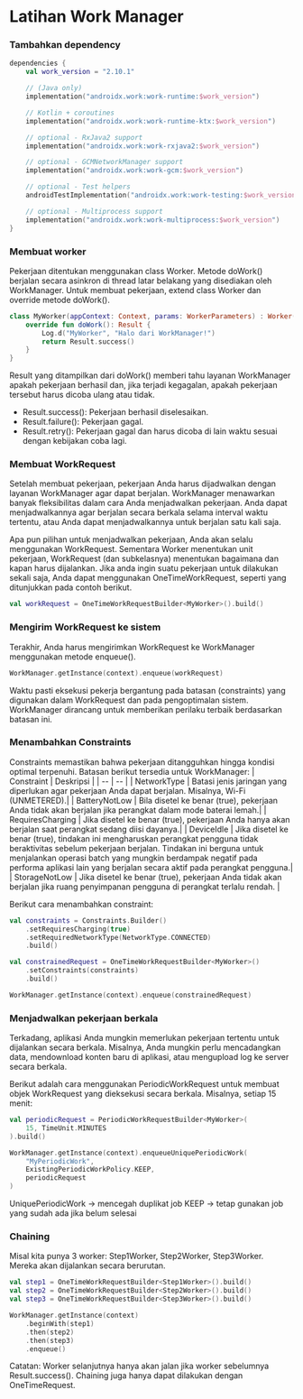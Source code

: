 # Latihan Work Manager

### Tambahkan dependency 
```kotlin
dependencies {
    val work_version = "2.10.1"

    // (Java only)
    implementation("androidx.work:work-runtime:$work_version")

    // Kotlin + coroutines
    implementation("androidx.work:work-runtime-ktx:$work_version")

    // optional - RxJava2 support
    implementation("androidx.work:work-rxjava2:$work_version")

    // optional - GCMNetworkManager support
    implementation("androidx.work:work-gcm:$work_version")

    // optional - Test helpers
    androidTestImplementation("androidx.work:work-testing:$work_version")

    // optional - Multiprocess support
    implementation("androidx.work:work-multiprocess:$work_version")
}
```

### Membuat worker
Pekerjaan ditentukan menggunakan class Worker. Metode doWork() berjalan secara asinkron di thread latar belakang yang disediakan oleh WorkManager.
Untuk membuat pekerjaan, extend class Worker dan override metode doWork().
```kotlin
class MyWorker(appContext: Context, params: WorkerParameters) : Worker(appContext, params) {
    override fun doWork(): Result {
        Log.d("MyWorker", "Halo dari WorkManager!")
        return Result.success()
    }
}
```
Result yang ditampilkan dari doWork() memberi tahu layanan WorkManager apakah pekerjaan berhasil dan, jika terjadi kegagalan, apakah pekerjaan tersebut harus dicoba ulang atau tidak.
- Result.success(): Pekerjaan berhasil diselesaikan.
- Result.failure(): Pekerjaan gagal.
- Result.retry(): Pekerjaan gagal dan harus dicoba di lain waktu sesuai dengan kebijakan coba lagi.

### Membuat WorkRequest
Setelah membuat pekerjaan, pekerjaan Anda harus dijadwalkan dengan layanan WorkManager agar dapat berjalan. WorkManager menawarkan banyak fleksibilitas dalam cara Anda menjadwalkan pekerjaan. Anda dapat menjadwalkannya agar berjalan secara berkala selama interval waktu tertentu, atau Anda dapat menjadwalkannya untuk berjalan satu kali saja.

Apa pun pilihan untuk menjadwalkan pekerjaan, Anda akan selalu menggunakan WorkRequest. Sementara Worker menentukan unit pekerjaan, WorkRequest (dan subkelasnya) menentukan bagaimana dan kapan harus dijalankan. Jika anda ingin suatu pekerjaan untuk dilakukan sekali saja, Anda dapat menggunakan OneTimeWorkRequest, seperti yang ditunjukkan pada contoh berikut.
```kotlin
val workRequest = OneTimeWorkRequestBuilder<MyWorker>().build()
```

### Mengirim WorkRequest ke sistem
Terakhir, Anda harus mengirimkan WorkRequest ke WorkManager menggunakan metode enqueue().
```kotlin
WorkManager.getInstance(context).enqueue(workRequest)
```
Waktu pasti eksekusi pekerja bergantung pada batasan (constraints) yang digunakan dalam WorkRequest dan pada pengoptimalan sistem. WorkManager dirancang untuk memberikan perilaku terbaik berdasarkan batasan ini.

### Menambahkan Constraints
Constraints memastikan bahwa pekerjaan ditangguhkan hingga kondisi optimal terpenuhi. Batasan berikut tersedia untuk WorkManager:
| Constraint | Deskripsi |
| -- | -- |
| NetworkType | Batasi jenis jaringan yang diperlukan agar pekerjaan Anda dapat berjalan. Misalnya, Wi-Fi (UNMETERED).|
| BatteryNotLow | Bila disetel ke benar (true), pekerjaan Anda tidak akan berjalan jika perangkat dalam mode baterai lemah.|
| RequiresCharging | Jika disetel ke benar (true), pekerjaan Anda hanya akan berjalan saat perangkat sedang diisi dayanya.|
| DeviceIdle | Jika disetel ke benar (true), tindakan ini mengharuskan perangkat pengguna tidak beraktivitas sebelum pekerjaan berjalan. Tindakan ini berguna untuk menjalankan operasi batch yang mungkin berdampak negatif pada performa aplikasi lain yang berjalan secara aktif pada perangkat pengguna.|
| StorageNotLow | Jika disetel ke benar (true), pekerjaan Anda tidak akan berjalan jika ruang penyimpanan pengguna di perangkat terlalu rendah. |

Berikut cara menambahkan constraint:
```kotlin
val constraints = Constraints.Builder()
    .setRequiresCharging(true)
    .setRequiredNetworkType(NetworkType.CONNECTED)
    .build()

val constrainedRequest = OneTimeWorkRequestBuilder<MyWorker>()
    .setConstraints(constraints)
    .build()

WorkManager.getInstance(context).enqueue(constrainedRequest)
```

### Menjadwalkan pekerjaan berkala
Terkadang, aplikasi Anda mungkin memerlukan pekerjaan tertentu untuk dijalankan secara berkala. Misalnya, Anda mungkin perlu mencadangkan data, mendownload konten baru di aplikasi, atau mengupload log ke server secara berkala.

Berikut adalah cara menggunakan PeriodicWorkRequest untuk membuat objek WorkRequest yang dieksekusi secara berkala. Misalnya, setiap 15 menit:
```kotlin
val periodicRequest = PeriodicWorkRequestBuilder<MyWorker>(
    15, TimeUnit.MINUTES
).build()

WorkManager.getInstance(context).enqueueUniquePeriodicWork(
    "MyPeriodicWork",
    ExistingPeriodicWorkPolicy.KEEP,
    periodicRequest
)
```
UniquePeriodicWork → mencegah duplikat job
KEEP → tetap gunakan job yang sudah ada jika belum selesai

### Chaining 
Misal kita punya 3 worker: Step1Worker, Step2Worker, Step3Worker. Mereka akan dijalankan secara berurutan.
```kotlin
val step1 = OneTimeWorkRequestBuilder<Step1Worker>().build()
val step2 = OneTimeWorkRequestBuilder<Step2Worker>().build()
val step3 = OneTimeWorkRequestBuilder<Step3Worker>().build()

WorkManager.getInstance(context)
    .beginWith(step1)
    .then(step2)
    .then(step3)
    .enqueue()
```
Catatan: Worker selanjutnya hanya akan jalan jika worker sebelumnya Result.success(). Chaining juga hanya dapat dilakukan dengan OneTimeRequest.